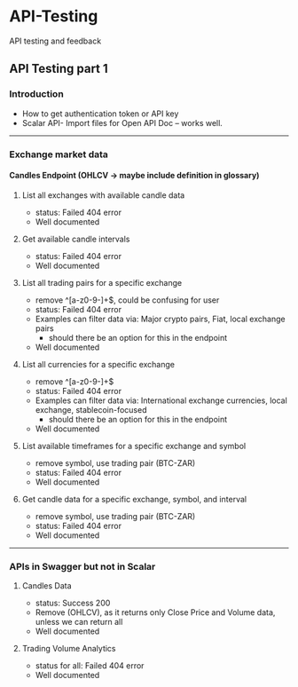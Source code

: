 # API-Testing
API testing and feedback

## API Testing part 1
 
### Introduction
- How to get authentication token or API key
- Scalar API- Import files for Open API Doc – works well.
-----------------------------------------------------------
 
### Exchange market data
#### Candles Endpoint (OHLCV -> maybe include definition in glossary)
 
1. List all exchanges with available candle data
    - status: Failed 404 error
    - Well documented

2. Get available candle intervals
    - status: Failed 404 error
    - Well documented

3. List all trading pairs for a specific exchange
    - remove ^[a-z0-9-]+$, could be confusing for user
    - status: Failed 404 error
    - Examples can filter data via: Major crypto pairs, Fiat, local exchange pairs
      - should there be an option for this in the endpoint
    - Well documented

4. List all currencies for a specific exchange
    - remove ^[a-z0-9-]+$
    - status: Failed 404 error
    - Examples can filter data via: International exchange currencies, local exchange, stablecoin-focused
      - should there be an option for this in the endpoint
    - Well documented

5. List available timeframes for a specific exchange and symbol
    - remove symbol, use trading pair (BTC-ZAR)
    - status: Failed 404 error
    - Well documented

6. Get candle data for a specific exchange, symbol, and interval
    - remove symbol, use trading pair (BTC-ZAR)
    - status: Failed 404 error
    - Well documented

----------------------------------------------------------------------------------------------------------
### APIs in Swagger but not in Scalar

1. Candles Data
    - status: Success 200
    - Remove (OHLCV), as it returns only Close Price and Volume data, unless we can return all
    - Well documented

2. Trading Volume Analytics
    - status for all: Failed 404 error
    - Well documented
